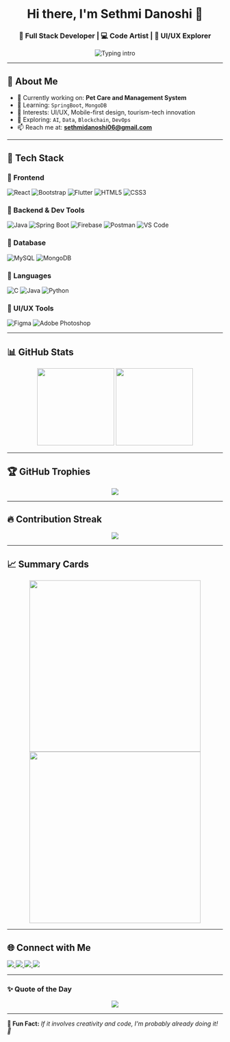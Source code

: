 <h1 align="center">Hi there, I'm Sethmi Danoshi 👋</h1>
<h3 align="center">🚀 Full Stack Developer | 💻 Code Artist | 🎨 UI/UX Explorer</h3>

<p align="center">
  <img src="https://readme-typing-svg.demolab.com?font=Fira+Code&size=20&pause=1000&center=true&vCenter=true&width=500&lines=Hi+I'm+Sethmi+Danoshi!;Full+Stack+Dev+%F0%9F%92%BB+|+UI%2FUX+Designer+%F0%9F%96%8C%EF%B8%8F;Let's+create+cool+stuff+together+%F0%9F%94%A5" alt="Typing intro" />
</p>

---

## 🌟 About Me
- 🔭 Currently working on: **Pet Care and Management System**
- 🌱 Learning: `SpringBoot`, `MongoDB`
- 🎯 Interests: UI/UX, Mobile-first design, tourism-tech innovation
- 🧠 Exploring: `AI`, `Data`, `Blockchain`, `DevOps`
- 📫 Reach me at: **sethmidanoshi06@gmail.com**

---

## 💼 Tech Stack

### 🔹 Frontend
![React](https://img.shields.io/badge/React-20232A?style=for-the-badge&logo=react)
![Bootstrap](https://img.shields.io/badge/Bootstrap-563D7C?style=for-the-badge&logo=bootstrap)
![Flutter](https://img.shields.io/badge/Flutter-02569B?style=for-the-badge&logo=flutter)
![HTML5](https://img.shields.io/badge/HTML5-E34F26?style=for-the-badge&logo=html5)
![CSS3](https://img.shields.io/badge/CSS3-1572B6?style=for-the-badge&logo=css3)

### 🔹 Backend & Dev Tools
![Java](https://img.shields.io/badge/Java-ED8B00?style=for-the-badge&logo=openjdk)
![Spring Boot](https://img.shields.io/badge/Spring%20Boot-6DB33F?style=for-the-badge&logo=springboot)
![Firebase](https://img.shields.io/badge/Firebase-FFCA28?style=for-the-badge&logo=firebase)
![Postman](https://img.shields.io/badge/Postman-FF6C37?style=for-the-badge&logo=postman)
![VS Code](https://img.shields.io/badge/VSCode-007ACC?style=for-the-badge&logo=visual-studio-code)

### 🔹 Database
![MySQL](https://img.shields.io/badge/MySQL-005C84?style=for-the-badge&logo=mysql)
![MongoDB](https://img.shields.io/badge/MongoDB-4EA94B?style=for-the-badge&logo=mongodb)

### 🔹 Languages
![C](https://img.shields.io/badge/C-00599C?style=for-the-badge&logo=c)
![Java](https://img.shields.io/badge/Java-007396?style=for-the-badge&logo=java)
![Python](https://img.shields.io/badge/Python-3776AB?style=for-the-badge&logo=python)

### 🎨 UI/UX Tools
![Figma](https://img.shields.io/badge/Figma-F24E1E?style=for-the-badge&logo=figma)
![Adobe Photoshop](https://img.shields.io/badge/Photoshop-31A8FF?style=for-the-badge&logo=adobe-photoshop)

---

## 📊 GitHub Stats

<p align="center">
  <img src="https://github-readme-stats.vercel.app/api?username=sethmidanoshi&show_icons=true&theme=radical" height="180px"/>
  <img src="https://github-readme-stats.vercel.app/api/top-langs/?username=sethmidanoshi&layout=compact&theme=radical" height="180px"/>
</p>

---

## 🏆 GitHub Trophies

<p align="center">
  <img src="https://github-profile-trophy.vercel.app/?username=sethmidanoshi&theme=radical&row=1&column=6&no-frame=true" />
</p>

---

## 🔥 Contribution Streak

<p align="center">
  <img src="https://github-readme-streak-stats.herokuapp.com?user=sethmidanoshi&theme=highcontrast" />
</p>

---

## 📈 Summary Cards

<p align="center">
  <img src="https://github-profile-summary-cards.vercel.app/api/cards/repos-per-language?username=sethmidanoshi&theme=radical" width="400px"/>
  <img src="https://github-profile-summary-cards.vercel.app/api/cards/most-commit-language?username=sethmidanoshi&theme=radical" width="400px"/>
</p>

---

## 🌐 Connect with Me

<p align="left">
  <a href="https://linkedin.com/in/sethmidanoshi" target="_blank">
    <img src="https://img.shields.io/badge/LinkedIn-Profile-blue?style=for-the-badge&logo=linkedin" />
  </a>
  <a href="mailto:sethmidanoshi06@gmail.com" target="_blank">
    <img src="https://img.shields.io/badge/Email-Contact-red?style=for-the-badge&logo=gmail" />
  </a>
  <a href="https://www.youtube.com/@sethmipathirana" target="_blank">
    <img src="https://img.shields.io/badge/YouTube-Channel-FF0000?style=for-the-badge&logo=youtube" />
  </a>
  <a href="https://www.hackerrank.com/sethmidanoshi" target="_blank">
    <img src="https://img.shields.io/badge/HackerRank-Profile-2EC866?style=for-the-badge&logo=hackerrank" />
  </a>
</p>

---

### ✨ Quote of the Day
<p align="center">
  <img src="https://quotes-github-readme.vercel.app/api?type=horizontal&theme=radical" />
</p>

---

**🔮 Fun Fact:** *If it involves creativity and code, I'm probably already doing it! 💫*

